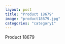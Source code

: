 ```yaml
---
layout: post
title: "Product 18679"
image: "product18679.jpg"
categories: "category1"
---
```

Product 18679
